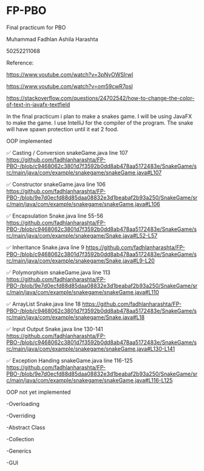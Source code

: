 # FP-PBO
Final practicum for PBO 

Muhammad Fadhlan Ashila Harashta

50252211068

Reference:
  
  https://www.youtube.com/watch?v=3pNyOWSIrwI
  
  https://www.youtube.com/watch?v=om59cwR7psI
  
  https://stackoverflow.com/questions/24702542/how-to-change-the-color-of-text-in-javafx-textfield

In the final practicum i plan to make a snakes game. I will be using JavaFX to make the game. I use IntelliJ for the compiler of the program.
The snake will have spawn protection until it eat 2 food.

OOP implemented

✅ Casting / Conversion
snakeGame.java line 107
https://github.com/fadhlanharashta/FP-PBO-/blob/c9468062c3801d7f3592b0dd8ab478aa5172483e/SnakeGame/src/main/java/com/example/snakegame/snakeGame.java#L107

✅ Constructor
snakeGame.java line 106
https://github.com/fadhlanharashta/FP-PBO-/blob/9e7d0ecfd88d85daa08832e3d1beabaf2b93a250/SnakeGame/src/main/java/com/example/snakegame/snakeGame.java#L106

✅ Encapsulation
Snake.java line 55-56
https://github.com/fadhlanharashta/FP-PBO-/blob/c9468062c3801d7f3592b0dd8ab478aa5172483e/SnakeGame/src/main/java/com/example/snakegame/Snake.java#L52-L57

✅ Inheritance
Snake.java line 9
https://github.com/fadhlanharashta/FP-PBO-/blob/c9468062c3801d7f3592b0dd8ab478aa5172483e/SnakeGame/src/main/java/com/example/snakegame/Snake.java#L9-L20

✅ Polymorphism
snakeGame.java line 113
https://github.com/fadhlanharashta/FP-PBO-/blob/9e7d0ecfd88d85daa08832e3d1beabaf2b93a250/SnakeGame/src/main/java/com/example/snakegame/snakeGame.java#L110

✅ ArrayList
Snake.java line 18
https://github.com/fadhlanharashta/FP-PBO-/blob/c9468062c3801d7f3592b0dd8ab478aa5172483e/SnakeGame/src/main/java/com/example/snakegame/Snake.java#L18

✅ Input Output
Snake.java line 130-141
https://github.com/fadhlanharashta/FP-PBO-/blob/c9468062c3801d7f3592b0dd8ab478aa5172483e/SnakeGame/src/main/java/com/example/snakegame/snakeGame.java#L130-L141

✅ Exception Handing
snakeGame.java line 116-125
https://github.com/fadhlanharashta/FP-PBO-/blob/9e7d0ecfd88d85daa08832e3d1beabaf2b93a250/SnakeGame/src/main/java/com/example/snakegame/snakeGame.java#L116-L125

OOP not yet implemented

-Overloading

-Overriding

-Abstract Class

-Collection

-Generics

-GUI
